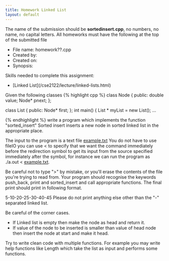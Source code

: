 ```yaml
---
title: Homework Linked List
layout: default
---
```

The name of the submission should be **sortedinsert.cpp**, no numbers, no name, no capital letters.
All homeworks must have  the following at the top of the submitted file
<ul>
    <li>File name: homework??.cpp</li>
    <li>Created by:</li>
    <li>Created on:</li> 
    <li>Synopsis:</li>
</ul>
Skills needed to complete this assignment:
<ul>
<li>[Linked List](/cse2122/lecture/linked-lists.html)</li>
</ul>
Given the following classes 
{% highlight cpp %}
class Node {
public:
    double value;
    Node* pnext;
};

class List {
public:
    Node* first;
};
int main()
{
	List * myList = new List();
	...
	
{% endhighlight %}
write a program which implements the function "sorted_insert"
Sorted insert inserts a new node in sorted linked list in the appropriate place. 

The input to the program is a text file [example.txt](/cse2122/homework/hw_ll.txt)
You do not have to use fileIO you can use < to specify that we want the command immediately before the redirection symbol to get its input from the source specified immediately after the symbol, for instance
we can run the program as ./a.out < [example.txt](/cse2122/homework/hw_ll.txt).


Be careful not to type ">" by mistake, or you'll erase the contents of the file you're trying to read from. 
Your program should recognise the keywords push_back, print and sorted_insert and call appropriate functions. 
The final print should print in following format. 

5-10-20-25-30-40-45
Please do not print anything else other than the "-" separated linked list.

Be careful of the corner cases. 
<ul>
    <li>If Linked list is empty then make the node as head and return it.</li>
    <li>If value of the node to be inserted is smaller than value of head node
    then insert the node at start and make it head.</li>
</ul>

Try to write clean code with multiple functions.  For example you may write  help functions like Length which take the list as input and performs some functions.
 


